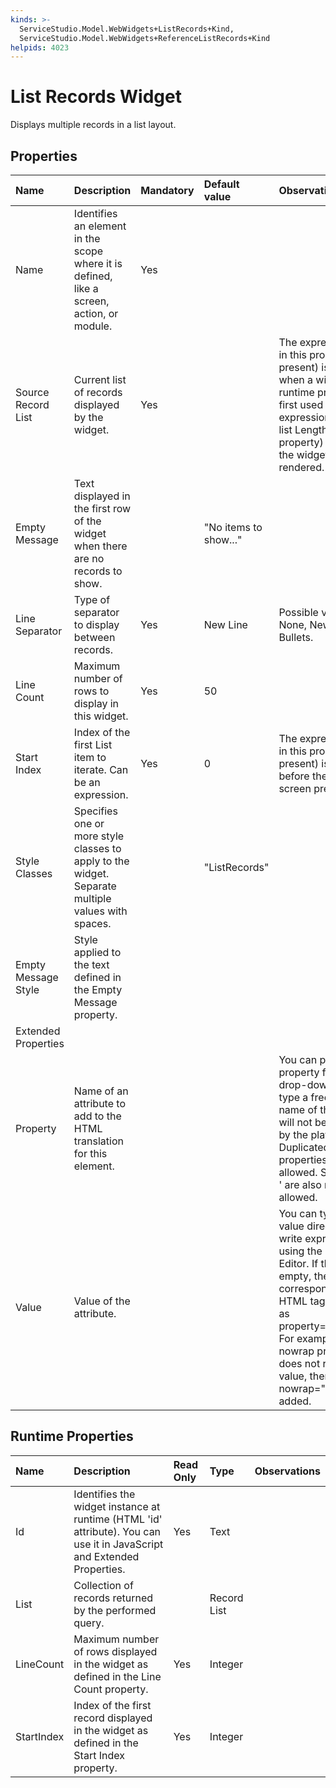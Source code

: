 ```yaml
---
kinds: >-
  ServiceStudio.Model.WebWidgets+ListRecords+Kind,
  ServiceStudio.Model.WebWidgets+ReferenceListRecords+Kind
helpids: 4023
---
```


# List Records Widget

Displays multiple records in a list layout.

## Properties

| Name | Description | Mandatory | Default value | Observations |
| :--- | :--- | :--- | :--- | :--- |
| Name | Identifies an element in the scope where it is defined, like a screen, action, or module. | Yes |  |  |
| Source Record List | Current list of records displayed by the widget. | Yes |  | The expression used in this property \(if present\) is evaluated when a widget runtime property is first used \(e.g. an expression using the list Length runtime property\) or when the widget is rendered. |
| Empty Message | Text displayed in the first row of the widget when there are no records to show. |  | "No items to show..." |  |
| Line Separator | Type of separator to display between records. | Yes | New Line | Possible values are: None, New Line and Bullets. |
| Line Count | Maximum number of rows to display in this widget. | Yes | 50 |  |
| Start Index | Index of the first List item to iterate. Can be an expression. | Yes | 0 | The expression used in this property \(if present\) is evaluated before the web screen preparation. |
| Style Classes | Specifies one or more style classes to apply to the widget. Separate multiple values with spaces. |  | "ListRecords" |  |
| Empty Message Style | Style applied to the text defined in the Empty Message property. |  |  |  |
| Extended Properties |  |  |  |  |
| Property | Name of an attribute to add to the HTML translation for this element. |  |  | You can pick a property from the drop-down list or type a free text. The name of the property will not be validated by the platform.  Duplicated properties are not allowed. Spaces, " or ' are also not allowed. |
| Value | Value of the attribute. |  |  | You can type the value directly or write expressions using the Expression Editor.  If the Value is empty, the corresponding HTML tag is created as property="property". For example, the nowrap property does not require a value, therefore nowrap="nowrap" is added. |

## Runtime Properties

| Name | Description | Read Only | Type | Observations |
| :--- | :--- | :--- | :--- | :--- |
| Id | Identifies the widget instance at runtime \(HTML 'id' attribute\). You can use it in JavaScript and Extended Properties. | Yes | Text |  |
| List | Collection of records returned by the performed query. |  | Record List |  |
| LineCount | Maximum number of rows displayed in the widget as defined in the Line Count property. | Yes | Integer |  |
| StartIndex | Index of the first record displayed in the widget as defined in the Start Index property. | Yes | Integer |  |

